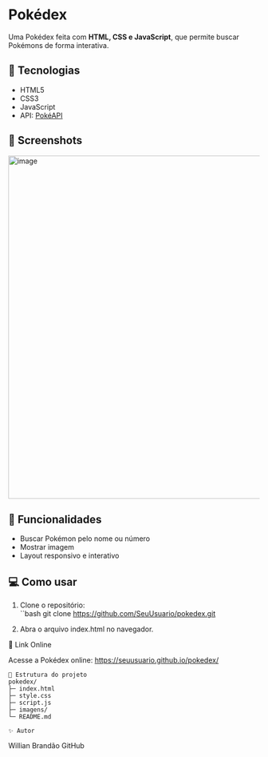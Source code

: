 # Pokédex

Uma Pokédex feita com **HTML, CSS e JavaScript**, que permite buscar Pokémons de forma interativa.

## 🚀 Tecnologias
- HTML5
- CSS3
- JavaScript
- API: [PokéAPI](https://pokeapi.co/)

## 📸 Screenshots

<img width="644" height="686" alt="image" src="https://github.com/user-attachments/assets/d3074629-342f-4449-aad8-a9af0d944b41" />


## 📝 Funcionalidades
- Buscar Pokémon pelo nome ou número
- Mostrar imagem
- Layout responsivo e interativo

## 💻 Como usar
1. Clone o repositório:  
``bash
git clone https://github.com/SeuUsuario/pokedex.git

2. Abra o arquivo index.html no navegador.

🔗 Link Online

Acesse a Pokédex online: https://seuusuario.github.io/pokedex/
```
📂 Estrutura do projeto
pokedex/
├─ index.html
├─ style.css
├─ script.js
├─ imagens/
└─ README.md

✨ Autor
```
Willian Brandão
GitHub

